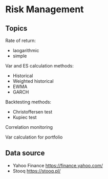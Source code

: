 # Risk Management
## Topics
Rate of return:
- laogarithmic
- simple

Var and ES calculation methods:
- Historical
- Weighted historical
- EWMA
- GARCH

Backtesting methods:
- Christoffersen test
- Kupiec test

Correlation monitoring

Var calculation for portfolio

## Data source
- Yahoo Finance https://finance.yahoo.com/
- Stooq https://stooq.pl/
